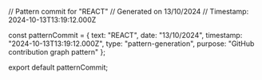 // Pattern commit for "REACT"
// Generated on 13/10/2024
// Timestamp: 2024-10-13T13:19:12.000Z

const patternCommit = {
  text: "REACT",
  date: "13/10/2024",
  timestamp: "2024-10-13T13:19:12.000Z",
  type: "pattern-generation",
  purpose: "GitHub contribution graph pattern"
};

export default patternCommit;

